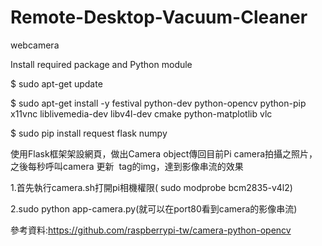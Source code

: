 # Remote-Desktop-Vacuum-Cleaner

webcamera

Install required package and Python module


$ sudo apt-get update


$ sudo apt-get install -y festival python-dev python-opencv python-pip x11vnc liblivemedia-dev libv4l-dev cmake python-matplotlib vlc


$ sudo pip install request flask numpy


使用Flask框架架設網頁，做出Camera object傳回目前Pi camera拍攝之照片，之後每秒呼叫camera 更新 <img> tag的img，達到影像串流的效果

1.首先執行camera.sh打開pi相機權限(
sudo modprobe bcm2835-v4l2)

2.sudo python app-camera.py(就可以在port80看到camera的影像串流)

參考資料:https://github.com/raspberrypi-tw/camera-python-opencv

